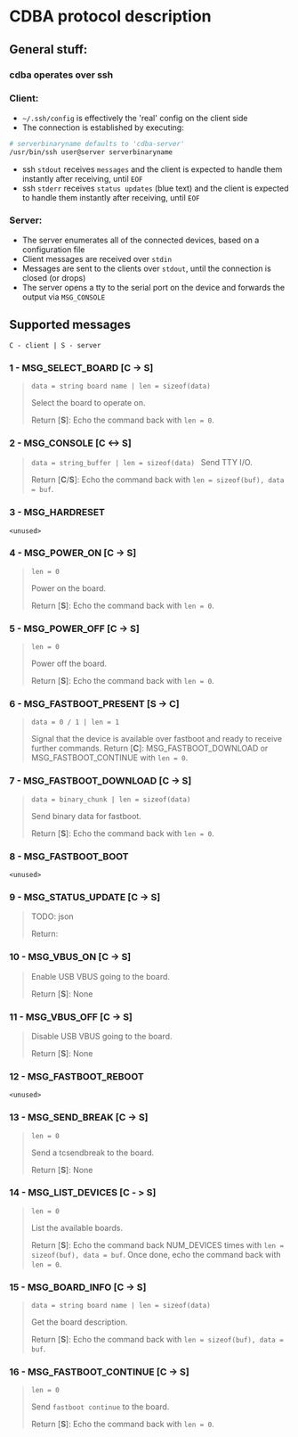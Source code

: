 # CDBA protocol description

## General stuff:

### cdba operates over ssh

### Client:
* `~/.ssh/config` is effectively the 'real' config on the client side
* The connection is established by executing:
```sh
# serverbinaryname defaults to 'cdba-server'
/usr/bin/ssh user@server serverbinaryname
```
* ssh `stdout` receives `messages` and the client is expected to handle them instantly after receiving, until `EOF`
* ssh `stderr` receives `status updates` (blue text) and the client is expected to handle them instantly after receiving, until `EOF`

### Server:
* The server enumerates all of the connected devices, based on a configuration file
* Client messages are received over `stdin`
* Messages are sent to the clients over `stdout`, until the connection is closed (or drops)
* The server opens a tty to the serial port on the device and forwards the output via `MSG_CONSOLE`

## Supported messages
`C - client | S - server`


### 1 - MSG_SELECT_BOARD [C -> S]
> ```data = string board name | len = sizeof(data) ```
>
> Select the board to operate on.
>
> Return [**S**]: Echo the command back with `len = 0`.

### 2 - MSG_CONSOLE [C <-> S]
> ```data = string_buffer | len = sizeof(data) ```
> Send TTY I/O.
>
> Return [**C**/**S**]: Echo the command back with `len = sizeof(buf), data = buf`.

### 3 - MSG_HARDRESET
`<unused>`

### 4 - MSG_POWER_ON [C -> S]
> ```len = 0```
>
> Power on the board.
>
> Return [**S**]: Echo the command back with `len = 0`.

### 5 - MSG_POWER_OFF [C -> S]
> ```len = 0```
>
> Power off the board.
>
> Return [**S**]: Echo the command back with `len = 0`.

### 6 - MSG_FASTBOOT_PRESENT [S -> C]
> ```data = 0 / 1 | len = 1 ```
>
> Signal that the device is available over fastboot and ready to receive further commands.
> Return [**C**]: MSG_FASTBOOT_DOWNLOAD or MSG_FASTBOOT_CONTINUE with `len = 0`.

### 7 - MSG_FASTBOOT_DOWNLOAD [C -> S]
> ```data = binary_chunk | len = sizeof(data)```
>
> Send binary data for fastboot.
>
> Return [**S**]: Echo the command back with `len = 0`.

### 8 - MSG_FASTBOOT_BOOT
`<unused>`

### 9 - MSG_STATUS_UPDATE [C -> S]
> TODO: json
>
>Return:

### 10 - MSG_VBUS_ON [C -> S]
> Enable USB VBUS going to the board.
>
> Return [**S**]: None

### 11 - MSG_VBUS_OFF [C -> S]
> Disable USB VBUS going to the board.
>
> Return [**S**]: None

### 12 - MSG_FASTBOOT_REBOOT
`<unused>`

### 13 - MSG_SEND_BREAK [C -> S]
> ```len = 0```
>
> Send a tcsendbreak to the board.
>
> Return [**S**]: None

### 14 - MSG_LIST_DEVICES [C - > S]
> ```len = 0```
>
> List the available boards.
>
> Return [**S**]: Echo the command back NUM_DEVICES times with `len = sizeof(buf), data = buf`. Once done, echo the command back with `len = 0`.

### 15 - MSG_BOARD_INFO [C -> S]
> ```data = string board name | len = sizeof(data) ```
>
> Get the board description.
>
> Return [**S**]: Echo the command back with `len = sizeof(buf), data = buf`.

### 16 - MSG_FASTBOOT_CONTINUE [C -> S]
> ```len = 0```
>
> Send `fastboot continue` to the board.
>
> Return [**S**]: Echo the command back with `len = 0`.
